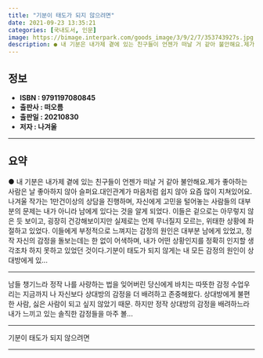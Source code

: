 ```yaml
---
title: "기분이 태도가 되지 않으려면"
date: 2021-09-23 13:35:21
categories: [국내도서, 인문]
image: https://bimage.interpark.com/goods_image/3/9/2/7/353743927s.jpg
description: ● 내 기분은 내가제 곁에 있는 친구들이 언젠가 떠날 거 같아 불안해요.제가 좋아하는 사람은 날 좋아하지 않아 슬퍼요.대인관계가 마음처럼 쉽지 않아 요즘 많이 지쳐있어요.나겨울 작가는 1만건이상의 상담을 진행하며, 자신에게 고민을 털어놓는 사람들의 대부분의 문제는 내가 아니라 남에게
---
```


## **정보**

- **ISBN : 9791197080845**
- **출판사 : 떠오름**
- **출판일 : 20210830**
- **저자 : 나겨울**

------



## **요약**

●  내 기분은 내가제 곁에 있는 친구들이 언젠가 떠날 거 같아 불안해요.제가 좋아하는 사람은 날 좋아하지 않아 슬퍼요.대인관계가 마음처럼 쉽지 않아 요즘 많이 지쳐있어요.나겨울 작가는 1만건이상의 상담을 진행하며, 자신에게 고민을 털어놓는 사람들의 대부분의 문제는 내가 아니라 남에게 있다는 것을 알게 되었다. 이들은 겉으로는 아무렇지 않은 듯 보이고, 굉장히 건강해보이지만 실제로는 언제 무너질지 모르는, 위태한 상황에 좌절하고 있었다. 이들에게 부정적으로 느껴지는 감정의 원인은 대부분 남에게 있었고, 정작 자신의 감정을 돌보는데는 한 없이 어색하며, 내가 어떤 상황인지를 정확히 인지할 생각조차 하지 못하고 있었던 것이다.기분이 태도가 되지 않게는 내 모든 감정의 원인이 상대방에게 있...

------

남들 챙기느라 정작 나를 사랑하는 법을 잊어버린 당신에게 바치는 따뜻한 감정 수업우리는 지금까지 나 자신보다 상대방의 감정을 더 배려하고 존중해왔다. 상대방에게 불편한 사람, 싫은 사람이 되고 싶지 않았기 때문. 하지만 정작 상대방의 감정을 배려하느라 내가 느끼고 있는 솔직한 감정들을 마주 볼... 

------


기분이 태도가 되지 않으려면 

------


